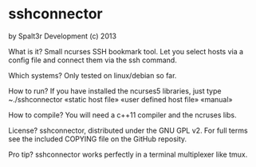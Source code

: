 sshconnector 
============
by Spalt3r Development (c) 2013

What is it?
Small ncurses SSH bookmark tool. Let you select hosts via a config file and connect them via the ssh command.

Which systems?
Only tested on linux/debian so far.

How to run?
If you have installed the ncurses5 libraries, just type
~./sshconnector «static host file» «user defined host file» «manual»

How to compile?
You will need a c++11 compiler and the ncruses libs.

License?
sshconnector, distributed under the GNU GPL v2. For full terms see the included COPYING file on the GitHub reposity.

Pro tip?
sshconnector works perfectly in a terminal multiplexer like tmux.
